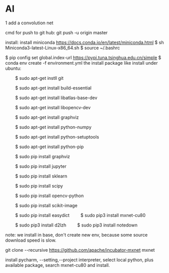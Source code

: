 # AI
1 add a convolution net

cmd for push to git hub:
git push -u origin master

install:
install miniconda
https://docs.conda.io/en/latest/miniconda.html
$ sh Miniconda3-latest-Linux-x86_64.sh
$ source ~/.bashrc

$ pip config set global.index-url https://pypi.tuna.tsinghua.edu.cn/simple
$ conda env create -f environment.yml
the install package like install under ubuntu:

        $ sudo apt-get instll git

        $ sudo apt-get install build-essential

        $ sudo apt-get install libatlas-base-dev

        $ sudo apt-get install libopencv-dev

        $ sudo apt-get install graphviz

        $ sudo apt-get install python-numpy

        $ sudo apt-get install python-setuptools

        $ sudo apt-get install python-pip

        $ sudo pip install graphviz

        $ sudo pip install jupyter

        $ sudo pip install sklearn

        $ sudo pip install scipy

        $ sudo pip install opencv-python

        $ sudo pip install scikit-image

        $ sudo pip install easydict
        $ sudo pip3 install mxnet-cu80

        $ sudo pip3 install d2lzh
        $ sudo pip3 install notedown

note: we install in base, don't create new env, because some source download speed is slow.




git clone --recursive https://github.com/apache/incubator-mxnet mxnet

install pycharm, --setting,--project interpreter, select local python, plus available package, search mxnet-cu80 and install. 
